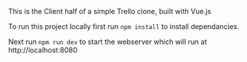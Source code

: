 This is the Client half of a simple Trello clone, built with Vue.js

To run this project locally first run ```npm install``` to install dependancies.

Next run ```npm run dev``` to start the webserver which will run at http://localhost:8080
